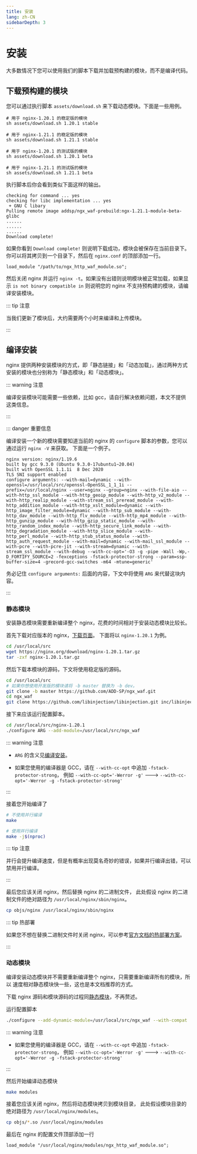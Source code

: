 ```yaml
---
title: 安装
lang: zh-CN
sidebarDepth: 3
---
```


# 安装

大多数情况下您可以使用我们的脚本下载并加载预构建的模块，而不是编译代码。

## 下载预构建的模块

您可以通过执行脚本 `assets/download.sh` 来下载动态模块。下面是一些用例。

```
# 用于 nginx-1.20.1 的稳定版的模块
sh assets/download.sh 1.20.1 stable

# 用于 nginx-1.21.1 的稳定版的模块
sh assets/download.sh 1.21.1 stable

# 用于 nginx-1.20.1 的测试版的模块
sh assets/download.sh 1.20.1 beta

# 用于 nginx-1.21.1 的测试版的模块
sh assets/download.sh 1.21.1 beta
```

执行脚本后你会看到类似下面这样的输出。

```
checking for command ... yes
checking for libc implementation ... yes
 + GNU C libary
Pulling remote image addsp/ngx_waf-prebuild:ngx-1.21.1-module-beta-glibc
......
......
......
Download complete!
```

如果你看到 `Download complete!` 则说明下载成功，模块会被保存在当前目录下。
你可以将其拷贝到一个目录下，然后在 `nginx.conf` 的顶部添加一行。

```nginx
load_module "/path/to/ngx_http_waf_module.so";
```

然后关闭 nginx 并运行 `nginx -t`。如果没有出错则说明模块被正常加载，如果显示 `is not binary compatible in` 则说明您的 nginx 不支持预构建的模块，请编译安装模块。


::: tip 注意

当我们更新了模块后，大约需要两个小时来编译和上传模块。

:::


## 编译安装

nginx 提供两种安装模块的方式，即「静态链接」和「动态加载」，通过两种方式安装的模块也分别称为「静态模块」和「动态模块」。

::: warning 注意

编译安装模块可能需要一些依赖，比如 gcc，请自行解决依赖问题，本文不提供这类信息。

:::

::: danger 重要信息

编译安装一个新的模块需要知道当前的 nginx 的 `configure` 脚本的参数，您可以通过运行 `nginx -V` 来获取。
下面是一个例子。

```
nginx version: nginx/1.19.6
built by gcc 9.3.0 (Ubuntu 9.3.0-17ubuntu1~20.04)
built with OpenSSL 1.1.1i  8 Dec 2020
TLS SNI support enabled
configure arguments: --with-mail=dynamic --with-openssl=/usr/local/src/openssl-OpenSSL_1_1_1i --prefix=/usr/local/nginx --user=nginx --group=nginx --with-file-aio --with-http_ssl_module --with-http_geoip_module --with-http_v2_module --with-http_realip_module --with-stream_ssl_preread_module --with-http_addition_module --with-http_xslt_module=dynamic --with-http_image_filter_module=dynamic --with-http_sub_module --with-http_dav_module --with-http_flv_module --with-http_mp4_module --with-http_gunzip_module --with-http_gzip_static_module --with-http_random_index_module --with-http_secure_link_module --with-http_degradation_module --with-http_slice_module --with-http_perl_module --with-http_stub_status_module --with-http_auth_request_module --with-mail=dynamic --with-mail_ssl_module --with-pcre --with-pcre-jit --with-stream=dynamic --with-stream_ssl_module --with-debug --with-cc-opt='-O3 -g -pipe -Wall -Wp,-D_FORTIFY_SOURCE=2 -fexceptions -fstack-protector-strong --param=ssp-buffer-size=4 -grecord-gcc-switches -m64 -mtune=generic'
```

务必记住 `configure arguments:` 后面的内容，下文中将使用 `ARG` 来代替这块内容。

:::

### 静态模块

安装静态模块需要重新编译整个 nginx，花费的时间相对于安装动态模块比较长。

首先下载对应版本的 nginx，[下载页面](http://nginx.org/en/download.html)。
下面将以 `nginx-1.20.1` 为例。

```sh
cd /usr/local/src
wget https://nginx.org/download/nginx-1.20.1.tar.gz
tar -zxf nginx-1.20.1.tar.gz
```

然后下载本模块的源码，下文将使用稳定版的源码。

```sh
cd /usr/local/src
# 如果你想使用开发版的模块请将 -b master 替换为 -b dev。
git clone -b master https://github.com/ADD-SP/ngx_waf.git
cd ngx_waf
git clone https://github.com/libinjection/libinjection.git inc/libinjection
```

接下来应该运行配置脚本。

```sh
cd /usr/local/src/nginx-1.20.1
./configure ARG --add-module=/usr/local/src/ngx_waf
```

::: warning 注意

* `ARG` 的含义见[编译安装](#编译安装)。

* 如果您使用的编译器是 GCC，请在 `--with-cc-opt` 中追加 `-fstack-protector-strong`，
例如 `--with-cc-opt='-Werror -g'` ---> `--with-cc-opt='-Werror -g -fstack-protector-strong'`

:::

接着您开始编译了

```sh
# 不使用并行编译
make

# 使用并行编译
make -j$(nproc)
```

::: tip 注意

并行会提升编译速度，但是有概率出现莫名奇妙的错误，如果并行编译出错，可以禁用并行编译。

:::

最后您应该关闭 nginx，然后替换 nginx 的二进制文件，
此处假设 nginx 的二进制文件的绝对路径为 `/usr/local/nginx/sbin/nginx`。

```sh
cp objs/nginx /usr/local/nginx/sbin/nginx
```

::: tip 热部署

如果您不想在替换二进制文件时关闭 nginx，可以参考[官方文档的热部署方案](http://nginx.org/en/docs/control.html)。

:::

### 动态模块

编译安装动态模块并不需要重新编译整个 nginx，只需要重新编译所有的模块，所以
速度相对静态模块快一些，这也是本文档推荐的方式。

下载 nginx 源码和模块源码的过程同[静态模块](#静态模块)，不再赘述。

运行配置脚本

```sh
./configure --add-dynamic-module=/usr/local/src/ngx_waf --with-compat
```

::: warning 注意

* 如果您使用的编译器是 GCC，请在 `--with-cc-opt` 中追加 `-fstack-protector-strong`，
例如 `--with-cc-opt='-Werror -g'` ---> `--with-cc-opt='-Werror -g -fstack-protector-strong'`

:::

然后开始编译动态模块

```sh
make modules
```

接着您应该关闭 nginx，然后将动态模块拷贝到模块目录，
此处假设模块目录的绝对路径为 `/usr/local/nginx/modules`。

```sh
cp objs/*.so /usr/local/nginx/modules
```

最后在 nginx 的配置文件顶部添加一行
```vim
load_module "/usr/local/nginx/modules/ngx_http_waf_module.so";
```